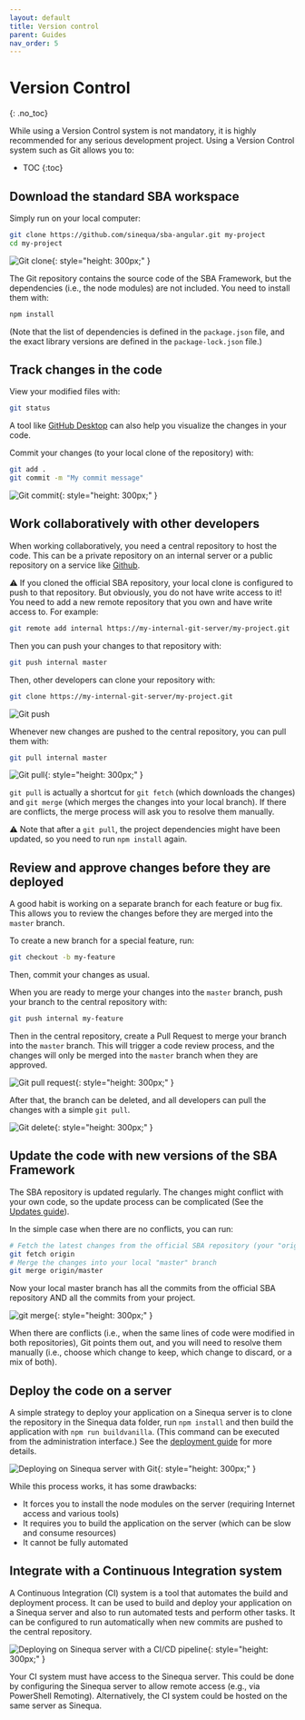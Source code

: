```yaml
---
layout: default
title: Version control
parent: Guides
nav_order: 5
---
```


# Version Control
{: .no_toc}

While using a Version Control system is not mandatory, it is highly recommended for any serious development project. Using a Version Control system such as Git allows you to:

- TOC
{:toc}

## Download the standard SBA workspace

Simply run on your local computer:

```bash
git clone https://github.com/sinequa/sba-angular.git my-project
cd my-project
```

![Git clone]({{site.baseurl}}assets/guides/git-clone.png){: style="height: 300px;" }

The Git repository contains the source code of the SBA Framework, but the dependencies (i.e., the node modules) are not included. You need to install them with:

```bash
npm install
```

(Note that the list of dependencies is defined in the `package.json` file, and the exact library versions are defined in the `package-lock.json` file.)

## Track changes in the code

View your modified files with:

```bash
git status
```

A tool like [GitHub Desktop](https://desktop.github.com/) can also help you visualize the changes in your code.

Commit your changes (to your local clone of the repository) with:

```bash
git add .
git commit -m "My commit message"
```

![Git commit]({{site.baseurl}}assets/guides/git-commit.png){: style="height: 300px;" }

## Work collaboratively with other developers

When working collaboratively, you need a central repository to host the code. This can be a private repository on an internal server or a public repository on a service like [Github](https://github.com).

⚠️ If you cloned the official SBA repository, your local clone is configured to push to that repository. But obviously, you do not have write access to it! You need to add a new remote repository that you own and have write access to. For example:

```bash
git remote add internal https://my-internal-git-server/my-project.git
```

Then you can push your changes to that repository with:

```bash
git push internal master
```

Then, other developers can clone your repository with:

```bash
git clone https://my-internal-git-server/my-project.git
```

![Git push]({{site.baseurl}}assets/guides/git-push.png)

Whenever new changes are pushed to the central repository, you can pull them with:

```bash
git pull internal master
```

![Git pull]({{site.baseurl}}assets/guides/git-pull.png){: style="height: 300px;" }

`git pull` is actually a shortcut for `git fetch` (which downloads the changes) and `git merge` (which merges the changes into your local branch). If there are conflicts, the merge process will ask you to resolve them manually.

⚠️ Note that after a `git pull`, the project dependencies might have been updated, so you need to run `npm install` again.

## Review and approve changes before they are deployed

A good habit is working on a separate branch for each feature or bug fix. This allows you to review the changes before they are merged into the `master` branch.

To create a new branch for a special feature, run:

```bash
git checkout -b my-feature
```

Then, commit your changes as usual.

When you are ready to merge your changes into the `master` branch, push your branch to the central repository with:

```bash
git push internal my-feature
```

Then in the central repository, create a Pull Request to merge your branch into the `master` branch. This will trigger a code review process, and the changes will only be merged into the `master` branch when they are approved.

![Git pull request]({{site.baseurl}}assets/guides/git-pr.png){: style="height: 300px;" }

After that, the branch can be deleted, and all developers can pull the changes with a simple `git pull`.

![Git delete]({{site.baseurl}}assets/guides/git-delete.png){: style="height: 300px;" }

## Update the code with new versions of the SBA Framework

The SBA repository is updated regularly. The changes might conflict with your own code, so the update process can be complicated (See the [Updates guide](6-updates.html)).

In the simple case when there are no conflicts, you can run:

```bash 
# Fetch the latest changes from the official SBA repository (your "origin" remote)
git fetch origin
# Merge the changes into your local "master" branch
git merge origin/master
```

Now your local master branch has all the commits from the official SBA repository AND all the commits from your project.

![git merge]({{site.baseurl}}assets/guides/git-merge.png){: style="height: 300px;" }

When there are conflicts (i.e., when the same lines of code were modified in both repositories), Git points them out, and you will need to resolve them manually (i.e., choose which change to keep, which change to discard, or a mix of both).

## Deploy the code on a server

A simple strategy to deploy your application on a Sinequa server is to clone the repository in the Sinequa data folder, run `npm install` and then build the application with `npm run buildvanilla`. (This command can be executed from the administration interface.) See the [deployment guide](4-deployment.html) for more details.

![Deploying on Sinequa server with Git]({{site.baseurl}}assets/guides/git-server.png){: style="height: 300px;" }

While this process works, it has some drawbacks:

- It forces you to install the node modules on the server (requiring Internet access and various tools)
- It requires you to build the application on the server (which can be slow and consume resources)
- It cannot be fully automated

## Integrate with a Continuous Integration system

A Continuous Integration (CI) system is a tool that automates the build and deployment process. It can be used to build and deploy your application on a Sinequa server and also to run automated tests and perform other tasks. It can be configured to run automatically when new commits are pushed to the central repository.

![Deploying on Sinequa server with a CI/CD pipeline]({{site.baseurl}}assets/guides/git-ci.png){: style="height: 300px;" }

Your CI system must have access to the Sinequa server. This could be done by configuring the Sinequa server to allow remote access (e.g., via PowerShell Remoting). Alternatively, the CI system could be hosted on the same server as Sinequa.
